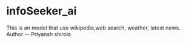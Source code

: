 # infoSeeker_ai
This is an model that use wikipedia,web search, weather, latest news.
<br>
Author -- Priyansh shiroia
